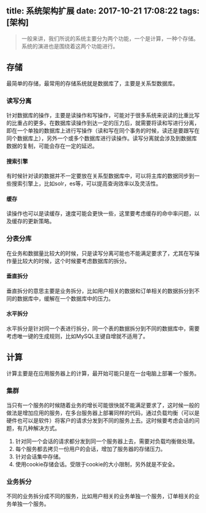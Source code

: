 title: 系统架构扩展
date: 2017-10-21 17:08:22
tags: [架构]
---
> 一般来讲，我们所说的系统主要分为两个功能，一个是计算，一种个存储。系统的演进也是围绕着这两个功能进行。

## 存储
最简单的存储，最常用的存储系统就是数据库了，主要是关系型数据库。

### 读写分离
针对数据库的操作，主要是读操作和写操作，可能对于很多系统来说读的比重比写的比重占的更多。在数据库读操作到达一定的压力后，就需要将读和写进行分离，即在一个单独的数据库上进行写操作（读和写在同个事务的时候，读还是要跟写在同个数据库上），另外一个或多个数据库进行读操作。读写分离就会涉及到数据库数据的复制，可能会存在一定的延迟。

#### 搜索引擎
有时候针对读的数据并不一定要放在关系型数据库中，可以将主库的数据同步到一些搜索引擎上，比如solr，es等，可以提高查询效率以及灵活性。

<!-- more -->

#### 缓存
读操作也可以是读缓存，速度可能会更快一些，这里要考虑缓存的命中率问题，以及缓存的更新策略。

### 分表分库
在业务和数据量比较大的时候，只是读写分离可能也不能满足要求了，尤其在写操作量比较大的时候，这个时候要考虑数据库的拆分。
#### 垂直拆分
垂直拆分的意思主要是业务拆分，比如用户相关的数据和订单相关的数据拆分到不同的数据库中，缓解在一个数据库中的压力。
#### 水平拆分
水平拆分是针对同一个表进行拆分，同一个表的数据拆分到不同的数据库中，需要考虑唯一键的生成规则，比如MySQL主键自增就不适用了。

## 计算
计算主要是在应用服务器上的计算，最开始可能只是在一台电脑上部署一个服务。

### 集群
当只有一个服务的时候随着业务的增长可能很快就不能满足要求了，这时候一般的做法是增加应用的服务，在多台服务器上部署同样的代码，通过负载均衡（可以是硬件也可以是软件）将客户的请求分发到不同的服务上去。这时候要考虑会话的问题，有几种解决方式。

1. 针对同一个会话的请求都分发到同一个服务器上去，需要对负载均衡做处理。
2. 每个服务都去拷贝一份用户的会话，增加了服务器的存储压力。
3. 针对会话集中存储。
4. 使用cookie存储会话。受限于cookie的大小限制，另外就是不安全。

### 业务拆分
不同的业务拆分成不同的服务，比如用户相关的业务单独一个服务，订单相关的业务单独一个服务。
